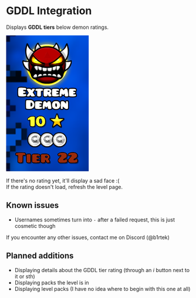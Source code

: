 # <cr> GDDL Integration </c>

Displays <cr>**GDDL tiers**</c> below demon ratings.

![Example](resources/tier.png)

If there's no rating yet, it'll display a sad face :(  
If the rating doesn't load, <cb>refresh</c> the level page.

## Known issues

- <cg>Usernames</c> sometimes turn into <cy>`-`</c> after a <cr>failed</c> request, this is just cosmetic though

If you encounter any other issues, contact me on Discord (<cb>@b1rtek</c>)

## Planned additions
- Displaying details about the GDDL tier rating (through an <cb>*i*</c> button next to it or sth)
- Displaying packs the level is in
- Displaying level packs (I have no idea where to begin with this one at all)
